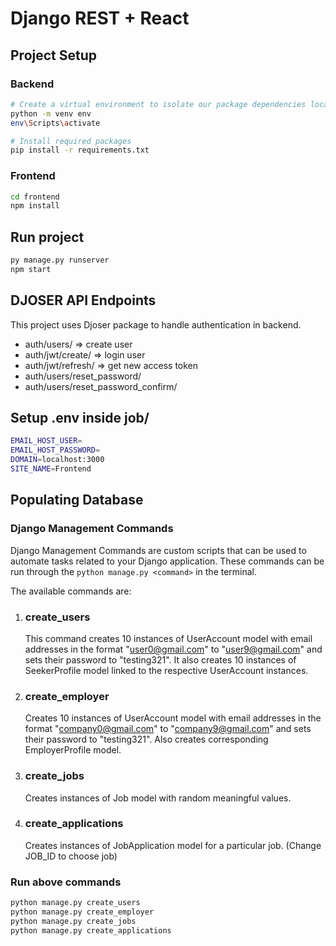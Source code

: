 # Django REST + React

## Project Setup

### Backend

```bash
# Create a virtual environment to isolate our package dependencies locally
python -m venv env
env\Scripts\activate

# Install required packages
pip install -r requirements.txt
```

### Frontend

```bash
cd frontend
npm install
```

## Run project

```bash
py manage.py runserver
npm start
```

## DJOSER API Endpoints

This project uses Djoser package to handle authentication in backend.

- auth/users/ => create user
- auth/jwt/create/ => login user
- auth/jwt/refresh/ => get new access token
- auth/users/reset_password/
- auth/users/reset_password_confirm/


## Setup .env inside job/
```bash
EMAIL_HOST_USER=
EMAIL_HOST_PASSWORD=
DOMAIN=localhost:3000
SITE_NAME=Frontend
```

## Populating Database

### Django Management Commands
Django Management Commands are custom scripts that can be used to automate tasks related to your Django application. These commands can be run through the `python manage.py <command>` in the terminal.  

The available commands are:
1. ### create_users 
    This command creates 10 instances of UserAccount model with email addresses in the format "user0@gmail.com" to "user9@gmail.com" and sets their password to "testing321". It also creates 10 instances of SeekerProfile model linked to the respective UserAccount instances.

2. ### create_employer
    Creates 10 instances of UserAccount model with email addresses in the format "company0@gmail.com" to "company9@gmail.com" and sets their password to "testing321".
    Also creates corresponding EmployerProfile model.

3. ### create_jobs
    Creates instances of Job model with random meaningful values.

4. ### create_applications
    Creates instances of JobApplication model for a particular job. (Change JOB_ID to choose job)

### Run above commands
```bash
python manage.py create_users
python manage.py create_employer
python manage.py create_jobs
python manage.py create_applications
```